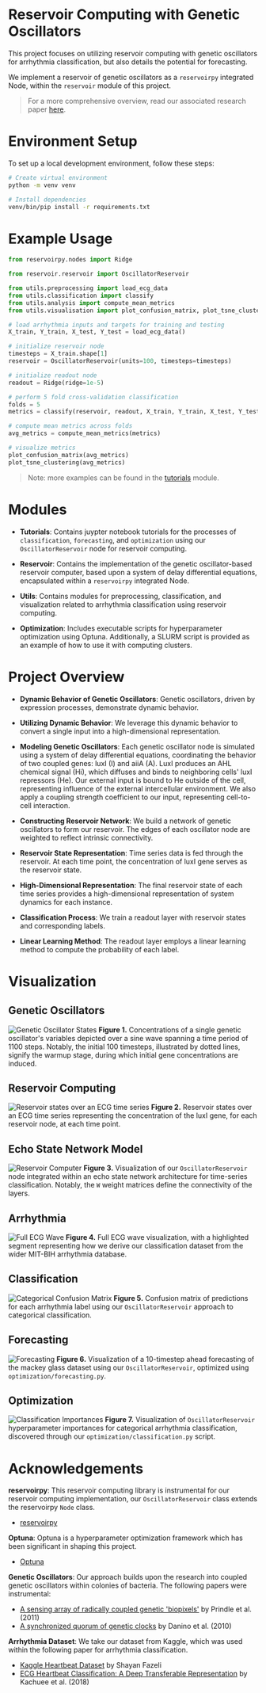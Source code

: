 # Reservoir Computing with Genetic Oscillators

This project focuses on utilizing reservoir computing with genetic oscillators for arrhythmia classification, but also details the potential for forecasting.

We implement a reservoir of genetic oscillators as a `reservoirpy` integrated Node, within the `reservoir` module of this project.

> For a more comprehensive overview, read our associated research paper [here](https://drive.google.com/file/d/1-DE62t1VozBo9oBrw9A5g346j_tCDANF/view?usp=sharing).

# Environment Setup
To set up a local development environment, follow these steps:

```bash
# Create virtual environment
python -m venv venv

# Install dependencies
venv/bin/pip install -r requirements.txt
```


# Example Usage
```python
from reservoirpy.nodes import Ridge

from reservoir.reservoir import OscillatorReservoir

from utils.preprocessing import load_ecg_data
from utils.classification import classify
from utils.analysis import compute_mean_metrics
from utils.visualisation import plot_confusion_matrix, plot_tsne_clustering

# load arrhythmia inputs and targets for training and testing
X_train, Y_train, X_test, Y_test = load_ecg_data()

# initialize reservoir node
timesteps = X_train.shape[1]
reservoir = OscillatorReservoir(units=100, timesteps=timesteps)

# initialize readout node
readout = Ridge(ridge=1e-5)

# perform 5 fold cross-validation classification
folds = 5
metrics = classify(reservoir, readout, X_train, Y_train, X_test, Y_test, folds=folds)

# compute mean metrics across folds
avg_metrics = compute_mean_metrics(metrics)

# visualize metrics
plot_confusion_matrix(avg_metrics)
plot_tsne_clustering(avg_metrics)

```
> Note: more examples can be found in the [tutorials](https://github.com/James-02/dissertation/tree/main/tutorials) module.

# Modules 
- **Tutorials**: Contains juypter notebook tutorials for the processes of `classification`, `forecasting`, and `optimization` using our `OscillatorReservoir` node for reservoir computing.

- **Reservoir**: Contains the implementation of the genetic oscillator-based reservoir computer, based upon a system of delay differential equations, encapsulated within a `reservoirpy` integrated Node.

- **Utils**: Contains modules for preprocessing, classification, and visualization related to arrhythmia classification using reservoir computing.

- **Optimization**: Includes executable scripts for hyperparameter optimization using Optuna. Additionally, a SLURM script is provided as an example of how to use it with computing clusters.

# Project Overview
- **Dynamic Behavior of Genetic Oscillators**: Genetic oscillators, driven by expression processes, demonstrate dynamic behavior.

- **Utilizing Dynamic Behavior**: We leverage this dynamic behavior to convert a single input into a high-dimensional representation.

- **Modeling Genetic Oscillators**: Each genetic oscillator node is simulated using a system of delay differential equations, coordinating the behavior of two coupled genes: luxI (I) and aiiA (A). LuxI produces an AHL chemical signal (Hi), which diffuses and binds to neighboring cells' luxI repressors (He). Our external input is bound to He outside of the cell, representing influence of the external intercellular environment. We also apply a coupling strength coefficient to our input, representing cell-to-cell interaction.

- **Constructing Reservoir Network**: We build a network of genetic oscillators to form our reservoir. The edges of each oscillator node are weighted to reflect intrinsic connectivity.

- **Reservoir State Representation**: Time series data is fed through the reservoir. At each time point, the concentration of luxI gene serves as the reservoir state.

- **High-Dimensional Representation**: The final reservoir state of each time series provides a high-dimensional representation of system dynamics for each instance.

- **Classification Process**: We train a readout layer with reservoir states and corresponding labels.

- **Linear Learning Method**: The readout layer employs a linear learning method to compute the probability of each label.

# Visualization
## Genetic Oscillators
![Genetic Oscillator States](static/genetic-oscillator.png)
**Figure 1.** Concentrations of a single genetic oscillator's variables depicted over a sine wave spanning a time period of 1100 steps. Notably, the initial 100 timesteps, illustrated by dotted lines, signify the warmup stage, during which initial gene concentrations are induced.

## Reservoir Computing
![Reservoir states over an ECG time series](static/states.png)
**Figure 2.** Reservoir states over an ECG time series representing the concentration of the luxI gene, for each reservoir node, at each time point.

## Echo State Network Model
![Reservoir Computer](static/reservoir-computer.png)
**Figure 3.** Visualization of our `OscillatorReservoir` node integrated within an echo state network architecture for  time-series classification. Notably, the `W` weight matrices define the connectivity of the layers.

## Arrhythmia
![Full ECG Wave](static/full_ecg_wave.png)
**Figure 4.** Full ECG wave visualization, with a highlighted segment representing how we derive our classification dataset from the wider MIT-BIH arrhythmia database.

## Classification
![Categorical Confusion Matrix](static/categorical_confusion_matrix.png)
**Figure 5.** Confusion matrix of predictions for each arrhythmia label using our `OscillatorReservoir` approach to categorical classification.

## Forecasting
![Forecasting](static/forecasting.png)
**Figure 6.** Visualization of a 10-timestep ahead forecasting of the mackey glass dataset using our `OscillatorReservoir`, optimized using `optimization/forecasting.py`.

## Optimization
![Classification Importances](static/classification-importances.png)
**Figure 7.** Visualization of `OscillatorReservoir` hyperparameter importances for categorical arrhythmia classification, discovered through our `optimization/classification.py` script.

# Acknowledgements
**reservoirpy**: This reservoir computing library is instrumental for our reservoir computing implementation, our `OscillatorReservoir` class extends the reservoirpy `Node` class. 
  - [reservoirpy](https://github.com/reservoirpy/reservoirpy)

**Optuna**: Optuna is a hyperparameter optimization framework which has been significant in shaping this project.
- [Optuna](https://github.com/optuna/optuna)

**Genetic Oscillators**: Our approach builds upon the research into coupled genetic oscillators within colonies of bacteria.
The following papers were instrumental:
  - [A sensing array of radically coupled genetic 'biopixels'](https://doi.org/10.1038/nature10722) by Prindle et al. (2011)
  - [A synchronized quorum of genetic clocks](https://doi.org/10.1038/nature08753) by Danino et al. (2010)

**Arrhythmia Dataset**:
We take our dataset from Kaggle, which was used within the following paper for arrhythmia classification.
  - [Kaggle Heartbeat Dataset](https://www.kaggle.com/datasets/shayanfazeli/heartbeat) by Shayan Fazeli
  - [ECG Heartbeat Classification: A Deep Transferable Representation](http://dx.doi.org/10.1109/ICHI.2018.00092) by Kachuee et al. (2018)
